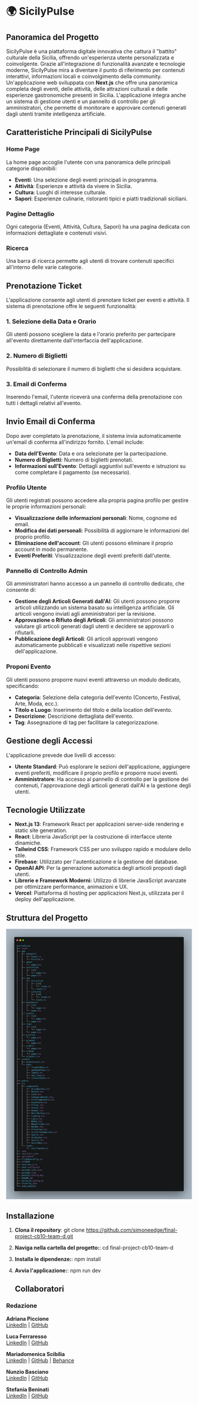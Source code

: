 # 🌍 SicilyPulse

## Panoramica del Progetto

SicilyPulse è una piattaforma digitale innovativa che cattura il "battito" culturale della Sicilia, offrendo un'esperienza utente personalizzata e coinvolgente. Grazie all'integrazione di funzionalità avanzate e tecnologie moderne, SicilyPulse mira a diventare il punto di riferimento per contenuti interattivi, informazioni locali e coinvolgimento della community. Un'applicazione web sviluppata con **Next.js** che offre una panoramica completa degli eventi, delle attività, delle attrazioni culturali e delle esperienze gastronomiche presenti in Sicilia. L'applicazione integra anche un sistema di gestione utenti e un pannello di controllo per gli amministratori, che permette di monitorare e approvare contenuti generati dagli utenti tramite intelligenza artificiale.

## Caratteristiche Principali di SicilyPulse

### Home Page
La home page accoglie l'utente con una panoramica delle principali categorie disponibili:

- **Eventi**: Una selezione degli eventi principali in programma.
- **Attività**: Esperienze e attività da vivere in Sicilia.
- **Cultura**: Luoghi di interesse culturale.
- **Sapori**: Esperienze culinarie, ristoranti tipici e piatti tradizionali siciliani.

### Pagine Dettaglio
Ogni categoria (Eventi, Attività, Cultura, Sapori) ha una pagina dedicata con informazioni dettagliate e contenuti visivi.

### Ricerca
Una barra di ricerca permette agli utenti di trovare contenuti specifici all'interno delle varie categorie.

## Prenotazione Ticket

L'applicazione consente agli utenti di prenotare ticket per eventi e attività. Il sistema di prenotazione offre le seguenti funzionalità:

### 1. Selezione della Data e Orario
Gli utenti possono scegliere la data e l'orario preferito per partecipare all'evento direttamente dall'interfaccia dell'applicazione.

### 2. Numero di Biglietti
Possibilità di selezionare il numero di biglietti che si desidera acquistare.

### 3. Email di Conferma
Inserendo l'email, l'utente riceverà una conferma della prenotazione con tutti i dettagli relativi all'evento.

## Invio Email di Conferma

Dopo aver completato la prenotazione, il sistema invia automaticamente un'email di conferma all'indirizzo fornito. L'email include:

- **Data dell'Evento**: Data e ora selezionate per la partecipazione.
- **Numero di Biglietti**: Numero di biglietti prenotati.
- **Informazioni sull'Evento**: Dettagli aggiuntivi sull'evento e istruzioni su come completare il pagamento (se necessario).

### Profilo Utente
Gli utenti registrati possono accedere alla propria pagina profilo per gestire le proprie informazioni personali:

- **Visualizzazione delle informazioni personali**: Nome, cognome ed email.
- **Modifica dei dati personali**: Possibilità di aggiornare le informazioni del proprio profilo.
- **Eliminazione dell'account**: Gli utenti possono eliminare il proprio account in modo permanente.
- **Eventi Preferiti**: Visualizzazione degli eventi preferiti dall'utente.

### Pannello di Controllo Admin
Gli amministratori hanno accesso a un pannello di controllo dedicato, che consente di:

- **Gestione degli Articoli Generati dall'AI**: Gli utenti possono proporre articoli utilizzando un sistema basato su intelligenza artificiale. Gli articoli vengono inviati agli amministratori per la revisione.
- **Approvazione o Rifiuto degli Articoli**: Gli amministratori possono valutare gli articoli generati dagli utenti e decidere se approvarli o rifiutarli.
- **Pubblicazione degli Articoli**: Gli articoli approvati vengono automaticamente pubblicati e visualizzati nelle rispettive sezioni dell'applicazione.

### Proponi Evento
Gli utenti possono proporre nuovi eventi attraverso un modulo dedicato, specificando:

- **Categoria**: Selezione della categoria dell'evento (Concerto, Festival, Arte, Moda, ecc.).
- **Titolo e Luogo**: Inserimento del titolo e della location dell'evento.
- **Descrizione**: Descrizione dettagliata dell'evento.
- **Tag**: Assegnazione di tag per facilitare la categorizzazione.

## Gestione degli Accessi
L'applicazione prevede due livelli di accesso:

- **Utente Standard**: Può esplorare le sezioni dell'applicazione, aggiungere eventi preferiti, modificare il proprio profilo e proporre nuovi eventi.
- **Amministratore**: Ha accesso al pannello di controllo per la gestione dei contenuti, l'approvazione degli articoli generati dall'AI e la gestione degli utenti.

## Tecnologie Utilizzate

- **Next.js 13**: Framework React per applicazioni server-side rendering e static site generation.
- **React**: Libreria JavaScript per la costruzione di interfacce utente dinamiche.
- **Tailwind CSS**: Framework CSS per uno sviluppo rapido e modulare dello stile.
- **Firebase**: Utilizzato per l'autenticazione e la gestione del database.
- **OpenAI API**: Per la generazione automatica degli articoli proposti dagli utenti.
- **Librerie e Framework Moderni:** Utilizzo di librerie JavaScript avanzate per ottimizzare performance, animazioni e UX.
- **Vercel**: Piattaforma di hosting per applicazioni Next.js, utilizzata per il deploy dell'applicazione.


## Struttura del Progetto
![Albero](albero.png)

## Installazione

1. **Clona il repository**:
   git clone https://github.com/simoneedge/final-project-cb10-team-d.git

2. **Naviga nella cartella del progetto:**:
   cd final-project-cb10-team-d

3. **Installa le dipendenze:**:
   npm install

4. **Avvia l'applicazione:**:
   npm run dev

   ## Collaboratori

### Redazione

**Adriana Piccione**  
[LinkedIn](https://www.linkedin.com/in/adriana-piccione-86288b114/) | [GitHub](https://github.com/Adriana1206)

**Luca Ferraresso**  
[LinkedIn](https://www.linkedin.com/in/luca-ferraresso/) | [GitHub](https://github.com/LucaFerraresso)

**Mariadomenica Scibilia**  
[LinkedIn](https://www.linkedin.com/in/mariadomenica-scibilia-a1361b2b3/) | [GitHub](https://github.com/Maryscib1997) | [Behance](https://www.behance.net/maryscibilia)

**Nunzio Basciano**  
[LinkedIn](https://www.linkedin.com/in/nunzio-basciano/) | [GitHub](https://github.com/NunzioBasciano)

**Stefania Beninati**  
[LinkedIn](https://www.linkedin.com/in/stefania-beninati-208577202/) | [GitHub](https://github.com/aniaBeninati)
